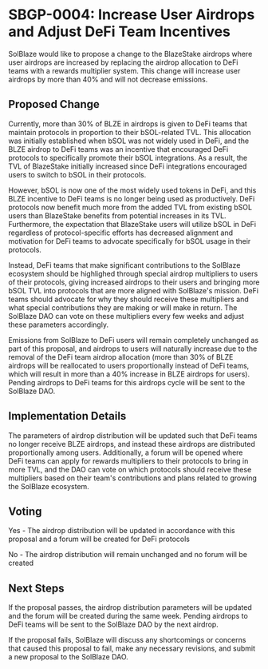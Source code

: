 # SBGP-0004: Increase User Airdrops and Adjust DeFi Team Incentives
SolBlaze would like to propose a change to the BlazeStake airdrops where user airdrops are increased by replacing the airdrop allocation to DeFi teams with a rewards multiplier system. This change will increase user airdrops by more than 40% and will not decrease emissions.

## Proposed Change
Currently, more than 30% of BLZE in airdrops is given to DeFi teams that maintain protocols in proportion to their bSOL-related TVL. This allocation was initially established when bSOL was not widely used in DeFi, and the BLZE airdrop to DeFi teams was an incentive that encouraged DeFi protocols to specifically promote their bSOL integrations. As a result, the TVL of BlazeStake initially increased since DeFi integrations encouraged users to switch to bSOL in their protocols.

However, bSOL is now one of the most widely used tokens in DeFi, and this BLZE incentive to DeFi teams is no longer being used as productively. DeFi protocols now benefit much more from the added TVL from existing bSOL users than BlazeStake benefits from potential increases in its TVL. Furthermore, the expectation that BlazeStake users will utilize bSOL in DeFi regardless of protocol-specific efforts has decreased alignment and motivation for DeFi teams to advocate specifically for bSOL usage in their protocols.

Instead, DeFi teams that make significant contributions to the SolBlaze ecosystem should be highlighed through special airdrop multipliers to users of their protocols, giving increased airdrops to their users and bringing more bSOL TVL into protocols that are more aligned with SolBlaze's mission. DeFi teams should advocate for why they should receive these multipliers and what special contributions they are making or will make in return. The SolBlaze DAO can vote on these multipliers every few weeks and adjust these parameters accordingly.

Emissions from SolBlaze to DeFi users will remain completely unchanged as part of this proposal, and airdrops to users will naturally increase due to the removal of the DeFi team airdrop allocation (more than 30% of BLZE airdrops will be reallocated to users proportionally instead of DeFi teams, which will result in more than a 40% increase in BLZE airdrops for users). Pending airdrops to DeFi teams for this airdrops cycle will be sent to the SolBlaze DAO.

## Implementation Details
The parameters of airdrop distribution will be updated such that DeFi teams no longer receive BLZE airdrops, and instead these airdrops are distributed proportionally among users. Additionally, a forum will be opened where DeFi teams can apply for rewards multipliers to their protocols to bring in more TVL, and the DAO can vote on which protocols should receive these multipliers based on their team's contributions and plans related to growing the SolBlaze ecosystem.

## Voting
Yes - The airdrop distribution will be updated in accordance with this proposal and a forum will be created for DeFi protocols

No - The airdrop distribution will remain unchanged and no forum will be created

## Next Steps
If the proposal passes, the airdrop distribution parameters will be updated and the forum will be created during the same week. Pending airdrops to DeFi teams will be sent to the SolBlaze DAO by the next airdrop.

If the proposal fails, SolBlaze will discuss any shortcomings or concerns that caused this proposal to fail, make any necessary revisions, and submit a new proposal to the SolBlaze DAO.
